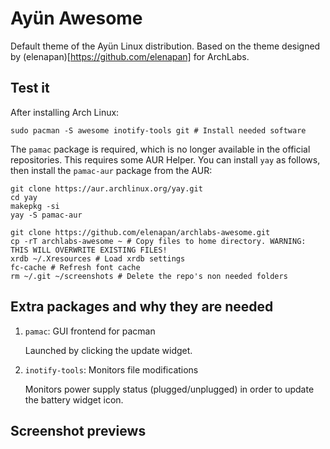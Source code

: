 # Ayün Awesome

Default theme of the Ayün Linux distribution. Based on the theme designed by (elenapan)[https://github.com/elenapan] for ArchLabs.

## Test it

After installing Arch Linux:
```shell
sudo pacman -S awesome inotify-tools git # Install needed software
```
The `pamac` package is required, which is no longer available in the official repositories. This requires some AUR Helper. You can install `yay` as follows, then install the `pamac-aur` package from the AUR:

```shell
git clone https://aur.archlinux.org/yay.git
cd yay
makepkg -si
yay -S pamac-aur
```

```shell
git clone https://github.com/elenapan/archlabs-awesome.git
cp -rT archlabs-awesome ~ # Copy files to home directory. WARNING: THIS WILL OVERWRITE EXISTING FILES!
xrdb ~/.Xresources # Load xrdb settings
fc-cache # Refresh font cache
rm ~/.git ~/screenshots # Delete the repo's non needed folders
```

## Extra packages and why they are needed
1. `pamac`: GUI frontend for pacman

   Launched by clicking the update widget.
2. `inotify-tools`: Monitors file modifications

   Monitors power supply status (plugged/unplugged) in order to update the battery widget icon.

## Screenshot previews

